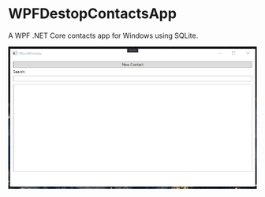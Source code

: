 # WPFDestopContactsApp
A WPF .NET Core contacts app for Windows using SQLite.

![](ContactsExampleGif.gif)
